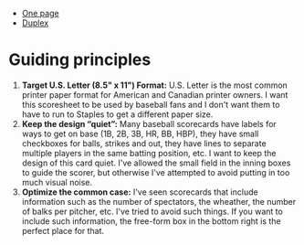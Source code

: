 - [One page](..)
- [Duplex](..)

# Guiding principles

1. **Target U.S. Letter (8.5" x 11") Format:** U.S. Letter is the most common printer paper format for American and Canadian printer owners. I want this scoresheet to be used by baseball fans and I don't want them to have to run to Staples to get a different paper size.
2. **Keep the design “quiet”:** Many baseball scorecards have labels for ways to get on base (1B, 2B, 3B, HR, BB, HBP), they have small checkboxes for balls, strikes and out, they have lines to separate multiple players in the same batting position, etc. I want to keep the design of this card quiet. I've allowed the small field in the inning boxes to guide the scorer, but otherwise I've attempted to avoid putting in too much visual noise.
3. **Optimize the common case:** I've seen scorecards that include information such as the number of spectators, the wheather, the number of balks per pitcher, etc. I've tried to avoid such things. If you want to include such information, the free-form box in the bottom right is the perfect place for that.
